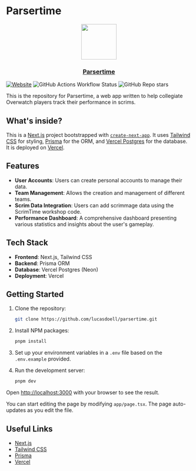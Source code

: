 # Parsertime

<p align="center">
  <a href="https://parsertime.app/">
    <img src="https://parsertime.app/icon.png" height="96">
    <h3 align="center">Parsertime</h3>
  </a>
</p>

[![Website](https://img.shields.io/website?style=for-the-badge&labelColor=000&up_message=Operational&url=https%3A%2F%2Fparsertime.app)](https://parsertime.app)
![GitHub Actions Workflow Status](https://img.shields.io/github/actions/workflow/status/lucasdoell/parsertime/vitest.yml?style=for-the-badge&label=Tests&labelColor=000)
![GitHub Repo stars](https://img.shields.io/github/stars/lucasdoell/parsertime?style=for-the-badge&labelColor=000)

This is the repository for Parsertime, a web app written to help collegiate Overwatch players track their performance in scrims.

## What's inside?

This is a [Next.js](https://nextjs.org/) project bootstrapped with [`create-next-app`](https://github.com/vercel/next.js/tree/canary/packages/create-next-app). It uses [Tailwind CSS](https://tailwindcss.com/) for styling, [Prisma](https://prisma.io) for the ORM, and [Vercel Postgres](https://vercel.com/docs/storage/vercel-postgres) for the database. It is deployed on [Vercel](https://vercel.com/).

## Features

- **User Accounts**: Users can create personal accounts to manage their data.
- **Team Management**: Allows the creation and management of different teams.
- **Scrim Data Integration**: Users can add scrimmage data using the ScrimTime workshop code.
- **Performance Dashboard**: A comprehensive dashboard presenting various statistics and insights about the user's gameplay.

## Tech Stack

- **Frontend**: Next.js, Tailwind CSS
- **Backend**: Prisma ORM
- **Database**: Vercel Postgres (Neon)
- **Deployment**: Vercel

## Getting Started

1. Clone the repository:
   ```sh
   git clone https://github.com/lucasdoell/parsertime.git
   ```
2. Install NPM packages:
   ```sh
   pnpm install
   ```
3. Set up your environment variables in a `.env` file based on the `.env.example` provided.

4. Run the development server:
   ```bash
   pnpm dev
   ```

Open [http://localhost:3000](http://localhost:3000) with your browser to see the result.

You can start editing the page by modifying `app/page.tsx`. The page auto-updates as you edit the file.

## Useful Links

- [Next.js](https://nextjs.org/)
- [Tailwind CSS](https://tailwindcss.com/)
- [Prisma](https://www.prisma.io/)
- [Vercel](https://vercel.com/)
